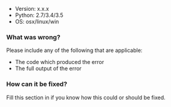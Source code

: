 * Version: x.x.x
* Python: 2.7/3.4/3.5
* OS: osx/linux/win


### What was wrong?

Please include any of the following that are applicable:

* The code which produced the error
* The full output of the error


### How can it be fixed?

Fill this section in if you know how this could or should be fixed.
